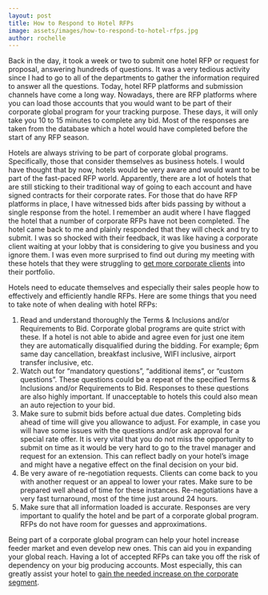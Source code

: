 ```yaml
---
layout: post
title: How to Respond to Hotel RFPs
image: assets/images/how-to-respond-to-hotel-rfps.jpg
author: rochelle
---
```


Back in the day, it took a week or two to submit one hotel RFP or request for proposal, answering hundreds of questions. It was a very tedious activity since I had to go to all of the departments to gather the information required to answer all the questions. Today, hotel RFP platforms and submission channels have come a long way. Nowadays, there are RFP platforms where you can load those accounts that you would want to be part of their corporate global program for your tracking purpose. These days, it will only take you 10 to 15 minutes to complete any bid. Most of the responses are taken from the database which a hotel would have completed before the start of any RFP season.

Hotels are always striving to be part of corporate global programs. Specifically, those that consider themselves as business hotels. I would have thought that by now, hotels would be very aware and would want to be part of the fast-paced RFP world. Apparently, there are a lot of hotels that are still sticking to their traditional way of going to each account and have signed contracts for their corporate rates. For those that do have RFP platforms in place, I have witnessed bids after bids passing by without a single response from the hotel. I remember an audit where I have flagged the hotel that a number of corporate RFPs have not been completed. The hotel came back to me and plainly responded that they will check and try to submit. I was so shocked with their feedback, it was like having a corporate client waiting at your lobby that is considering to give you business and you ignore them. I was even more surprised to find out during my meeting with these hotels that they were struggling to [get more corporate clients](TK) into their portfolio.

Hotels need to educate themselves and especially their sales people how to effectively and efficiently handle RFPs. Here are some things that you need to take note of when dealing with hotel RFPs:

1. Read and understand thoroughly the Terms & Inclusions and/or Requirements to Bid. Corporate global programs are quite strict with these. If a hotel is not able to abide and agree even for just one item they are automatically disqualified during the bidding. For example; 6pm same day cancellation, breakfast inclusive, WIFI inclusive, airport transfer inclusive, etc.
1. Watch out for “mandatory questions”, “additional items”, or “custom questions”. These questions could be a repeat of the specified Terms & Inclusions and/or Requirements to Bid. Responses to these questions are also highly important. If unacceptable to hotels this could also mean an auto rejection to your bid.
1. Make sure to submit bids before actual due dates. Completing bids ahead of time will give you allowance to adjust. For example, in case you will have some issues with the questions and/or ask approval for a special rate offer. It is very vital that you do not miss the opportunity to submit on time as it would be very hard to go to the travel manager and request for an extension. This can reflect badly on your hotel’s image and might have a negative effect on the final decision on your bid.
1. Be very aware of re-negotiation requests. Clients can come back to you with another request or an appeal to lower your rates. Make sure to be prepared well ahead of time for these instances. Re-negotiations have a very fast turnaround, most of the time just around 24 hours.
1. Make sure that all information loaded is accurate. Responses are very important to qualify the hotel and be part of a corporate global program. RFPs do not have room for guesses and approximations.

Being part of a corporate global program can help your hotel increase feeder market and even develop new ones. This can aid you in expanding your global reach. Having a lot of accepted RFPs can take you off the risk of dependency on your big producing accounts. Most especially, this can greatly assist your hotel to [gain the needed increase on the corporate segment](TK).